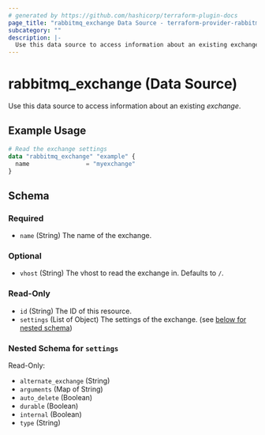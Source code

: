 ```yaml
---
# generated by https://github.com/hashicorp/terraform-plugin-docs
page_title: "rabbitmq_exchange Data Source - terraform-provider-rabbitmq"
subcategory: ""
description: |-
  Use this data source to access information about an existing exchange.
---
```


# rabbitmq_exchange (Data Source)

Use this data source to access information about an existing _exchange_.

## Example Usage

```terraform
# Read the exchange settings
data "rabbitmq_exchange" "example" {
  name                = "myexchange"
}
```

<!-- schema generated by tfplugindocs -->
## Schema

### Required

- `name` (String) The name of the exchange.

### Optional

- `vhost` (String) The vhost to read the exchange in. Defaults to `/`.

### Read-Only

- `id` (String) The ID of this resource.
- `settings` (List of Object) The settings of the exchange. (see [below for nested schema](#nestedatt--settings))

<a id="nestedatt--settings"></a>
### Nested Schema for `settings`

Read-Only:

- `alternate_exchange` (String)
- `arguments` (Map of String)
- `auto_delete` (Boolean)
- `durable` (Boolean)
- `internal` (Boolean)
- `type` (String)

